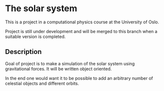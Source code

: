 The solar system
=============
This is a project in a computational physics course at the
University of Oslo.

Project is still under development and will be merged to this
branch when a suitable version is completed.

## Description
Goal of project is to make a simulation of the solar system using
gravitational forces. It will be written object oriented.

In the end one would want it to be possible to add an arbitrary
number of celestial objects and different orbits.
